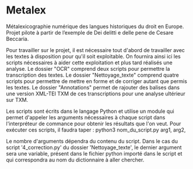 # Metalex
Métalexicographie numérique des langues historiques du droit en Europe. Projet pilote à partir de l’exemple de Dei delitti e delle pene de Cesare Beccaria.

Pour travailler sur le projet, il est nécessaire tout d'abord de travailler avec les textes à disposition pour qu'il soit exploitable.
On fournira ainsi ici les scripts nécessaires à aider cette exploitation et plus tard réalisés une analyse.
Le dossier "OCR" comprend deux scripts pour permettre la transcription des textes.
Le dossier "Nettoyage_texte" comprend quatre scripts pour permettre de mettre en forme et de corriger autant que permis les textes.
Le dossier "Annotations" permet de rajouter des balises dans une version XML-TEI TXM de ces transcriptions pour une analyse ultérieur sur TXM.

Les scripts sont écrits dans le langage Python et utilise un module qui permet d'appeler les arguments nécessaires à chaque script dans l'interpréteur de commance pour obtenir les résultats que l'on veut.
Pour exécuter ces scripts, il faudra taper : 
python3 nom_du_script.py arg1, arg2, 

Le nombre d'arguments dépendra du contenu du script. Dans le cas du script '4_correction.py' du dossier 'Nettoyage_texte', le dernier argument sera une variable, présent dans le fichier python importé dans le script et qui correspondra au nom du dictionnaire à aller chercher.
